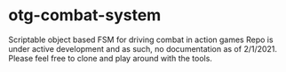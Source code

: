 # otg-combat-system

Scriptable object based FSM for driving combat in action games
Repo is under active development and as such, no documentation as of 2/1/2021. Please feel free to clone and play around with the tools.
